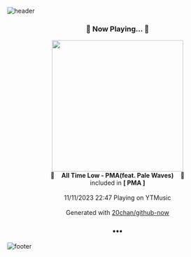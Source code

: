 ![header](https://capsule-render.vercel.app/api?type=wave&height=170&section=header&fontColor=090707&fontAlignX=45&fontAlignY=65&fontSize=100)

<h3 align="center">🎵 Now Playing... 🎵</h3>
<p align="center">
  <a href="https://music.youtube.com/watch?v=L0aevt3I6QA">
    <img width="300" src="https://lh3.googleusercontent.com/X9eNbeYGt_G80Y0Yf4-vFjy3ISMpOPNxJfTGHeKovJMqiGRd2RwM6D1x5Pb0feE20V9DaTrwQxs40zbq">
  </a>
  <br>
  🎵&nbsp&nbsp&nbsp <b>All Time Low - PMA(feat. Pale Waves)</b> &nbsp&nbsp&nbsp🎵
  <br>
  included in <b>[ PMA ]</b>
  
  <br />
  <br />
  11/11/2023 22:47 Playing on YTMusic
  <br />
  <br />
  Generated with <a href="https://github.com/20chan/github-now">20chan/github-now</a>
</p>

<h3 align="center">•••</h3>

![footer](https://capsule-render.vercel.app/api?type=wave&height=150&section=footer)
